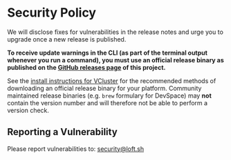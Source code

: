 # Security Policy
We will disclose fixes for vulnerabilities in the release notes and urge you to upgrade once a new release is published.

**To receive update warnings in the CLI (as part of the terminal output whenever you run a command), you must use an official release binary as published on the [GitHub releases page](https://github.com/spectrocloud/vcluster/releases) of this project.**

See the [install instructions for VCluster](https://www.vcluster.com/docs/getting-started/setup) for the recommended methods of downloading an official release binary for your platform. Community maintained release binaries (e.g. `brew` formulary for DevSpace) may **not** contain the version number and will therefore not be able to perform a version check.


## Reporting a Vulnerability
Please report vulnerabilities to: [security@loft.sh](mailto:security@loft.sh)
